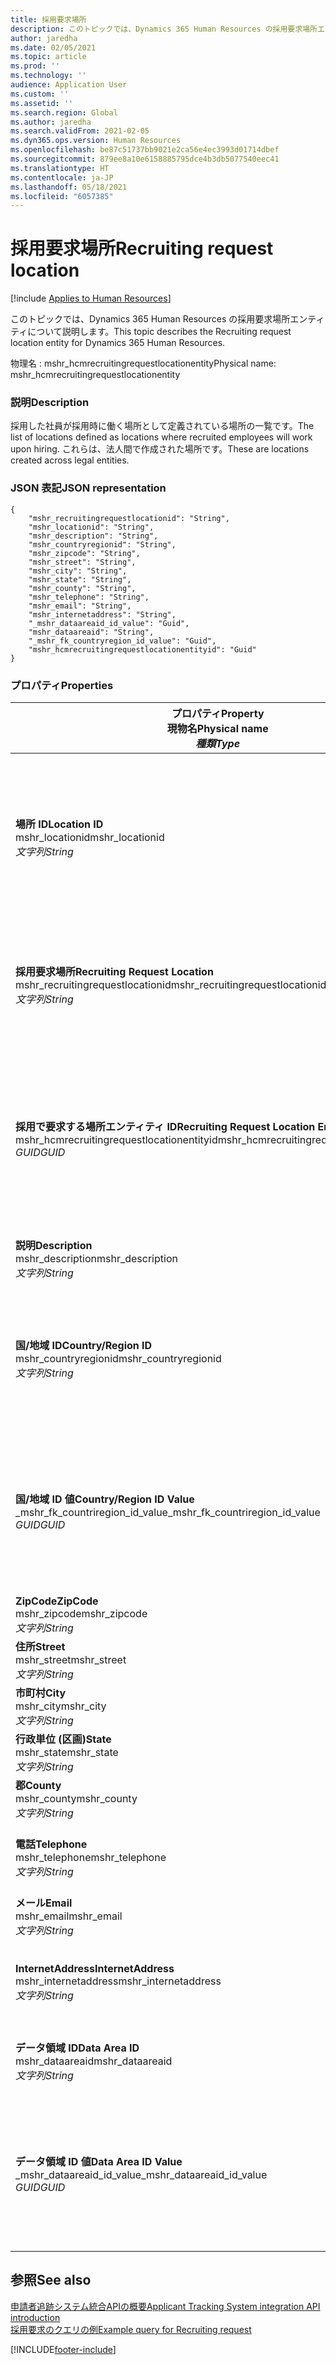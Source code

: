 ```yaml
---
title: 採用要求場所
description: このトピックでは、Dynamics 365 Human Resources の採用要求場所エンティティについて説明します。
author: jaredha
ms.date: 02/05/2021
ms.topic: article
ms.prod: ''
ms.technology: ''
audience: Application User
ms.custom: ''
ms.assetid: ''
ms.search.region: Global
ms.author: jaredha
ms.search.validFrom: 2021-02-05
ms.dyn365.ops.version: Human Resources
ms.openlocfilehash: be87c51737bb9021e2ca56e4ec3993d01714dbef
ms.sourcegitcommit: 879ee8a10e6158885795dce4b3db5077540eec41
ms.translationtype: HT
ms.contentlocale: ja-JP
ms.lasthandoff: 05/18/2021
ms.locfileid: "6057385"
---
```

# <a name="recruiting-request-location"></a><span data-ttu-id="ec174-103">採用要求場所</span><span class="sxs-lookup"><span data-stu-id="ec174-103">Recruiting request location</span></span>

[!include [Applies to Human Resources](../includes/applies-to-hr.md)]

<span data-ttu-id="ec174-104">このトピックでは、Dynamics 365 Human Resources の採用要求場所エンティティについて説明します。</span><span class="sxs-lookup"><span data-stu-id="ec174-104">This topic describes the Recruiting request location entity for Dynamics 365 Human Resources.</span></span>

<span data-ttu-id="ec174-105">物理名 : mshr_hcmrecruitingrequestlocationentity</span><span class="sxs-lookup"><span data-stu-id="ec174-105">Physical name: mshr_hcmrecruitingrequestlocationentity</span></span>

### <a name="description"></a><span data-ttu-id="ec174-106">説明</span><span class="sxs-lookup"><span data-stu-id="ec174-106">Description</span></span>

<span data-ttu-id="ec174-107">採用した社員が採用時に働く場所として定義されている場所の一覧です。</span><span class="sxs-lookup"><span data-stu-id="ec174-107">The list of locations defined as locations where recruited employees will work upon hiring.</span></span> <span data-ttu-id="ec174-108">これらは、法人間で作成された場所です。</span><span class="sxs-lookup"><span data-stu-id="ec174-108">These are locations created across legal entities.</span></span>

### <a name="json-representation"></a><span data-ttu-id="ec174-109">JSON 表記</span><span class="sxs-lookup"><span data-stu-id="ec174-109">JSON representation</span></span>

```
{
    "mshr_recruitingrequestlocationid": "String",
    "mshr_locationid": "String",
    "mshr_description": "String",
    "mshr_countryregionid": "String",
    "mshr_zipcode": "String",
    "mshr_street": "String",
    "mshr_city": "String",
    "mshr_state": "String",
    "mshr_county": "String",
    "mshr_telephone": "String",
    "mshr_email": "String",
    "mshr_internetaddress": "String",
    "_mshr_dataareaid_id_value": "Guid",
    "mshr_dataareaid": "String",
    "_mshr_fk_countryregion_id_value": "Guid",
    "mshr_hcmrecruitingrequestlocationentityid": "Guid"
}
```

### <a name="properties"></a><span data-ttu-id="ec174-110">プロパティ</span><span class="sxs-lookup"><span data-stu-id="ec174-110">Properties</span></span>

| <span data-ttu-id="ec174-111">プロパティ</span><span class="sxs-lookup"><span data-stu-id="ec174-111">Property</span></span><br><span data-ttu-id="ec174-112">**現物名**</span><span class="sxs-lookup"><span data-stu-id="ec174-112">**Physical name**</span></span><br><span data-ttu-id="ec174-113">**_種類_**</span><span class="sxs-lookup"><span data-stu-id="ec174-113">**_Type_**</span></span> | <span data-ttu-id="ec174-114">使用</span><span class="sxs-lookup"><span data-stu-id="ec174-114">Use</span></span> | <span data-ttu-id="ec174-115">説明</span><span class="sxs-lookup"><span data-stu-id="ec174-115">Description</span></span> |
| --- | --- | --- |
| <span data-ttu-id="ec174-116">**場所 ID**</span><span class="sxs-lookup"><span data-stu-id="ec174-116">**Location ID**</span></span><br><span data-ttu-id="ec174-117">mshr_locationid</span><span class="sxs-lookup"><span data-stu-id="ec174-117">mshr_locationid</span></span><br><span data-ttu-id="ec174-118">*文字列*</span><span class="sxs-lookup"><span data-stu-id="ec174-118">*String*</span></span> | <span data-ttu-id="ec174-119">1回書き込み</span><span class="sxs-lookup"><span data-stu-id="ec174-119">Write-once</span></span><br><span data-ttu-id="ec174-120">必須</span><span class="sxs-lookup"><span data-stu-id="ec174-120">Required</span></span> | <span data-ttu-id="ec174-121">システムが生成する、ユーザーが可読な、採用場所の一意識別子です。</span><span class="sxs-lookup"><span data-stu-id="ec174-121">The system-generated, user-readable identifier for the recruiting location.</span></span> |
| <span data-ttu-id="ec174-122">**採用要求場所**</span><span class="sxs-lookup"><span data-stu-id="ec174-122">**Recruiting Request Location**</span></span><br><span data-ttu-id="ec174-123">mshr_recruitingrequestlocationid</span><span class="sxs-lookup"><span data-stu-id="ec174-123">mshr_recruitingrequestlocationid</span></span><br><span data-ttu-id="ec174-124">*文字列*</span><span class="sxs-lookup"><span data-stu-id="ec174-124">*String*</span></span> | <span data-ttu-id="ec174-125">1回書き込み</span><span class="sxs-lookup"><span data-stu-id="ec174-125">Write-once</span></span><br><span data-ttu-id="ec174-126">必須</span><span class="sxs-lookup"><span data-stu-id="ec174-126">Required</span></span> | <span data-ttu-id="ec174-127">ユーザー定義の採用場所の一意識別子です。</span><span class="sxs-lookup"><span data-stu-id="ec174-127">User-defined unique identifier for the recruiting location.</span></span> |
| <span data-ttu-id="ec174-128">**採用で要求する場所エンティティ ID**</span><span class="sxs-lookup"><span data-stu-id="ec174-128">**Recruiting Request Location Entity ID**</span></span><br><span data-ttu-id="ec174-129">mshr_hcmrecruitingrequestlocationentityid</span><span class="sxs-lookup"><span data-stu-id="ec174-129">mshr_hcmrecruitingrequestlocationentityid</span></span><br><span data-ttu-id="ec174-130">*GUID*</span><span class="sxs-lookup"><span data-stu-id="ec174-130">*GUID*</span></span> | <span data-ttu-id="ec174-131">読み取り専用</span><span class="sxs-lookup"><span data-stu-id="ec174-131">Read-only</span></span><br><span data-ttu-id="ec174-132">必須</span><span class="sxs-lookup"><span data-stu-id="ec174-132">Required</span></span> | <span data-ttu-id="ec174-133">システムが生成した、採用で要求する場所レコードの一意識別子です。</span><span class="sxs-lookup"><span data-stu-id="ec174-133">System-generated unique identifier for the recruiting request location record.</span></span> |
| <span data-ttu-id="ec174-134">**説明**</span><span class="sxs-lookup"><span data-stu-id="ec174-134">**Description**</span></span><br><span data-ttu-id="ec174-135">mshr_description</span><span class="sxs-lookup"><span data-stu-id="ec174-135">mshr_description</span></span><br><span data-ttu-id="ec174-136">*文字列*</span><span class="sxs-lookup"><span data-stu-id="ec174-136">*String*</span></span> | <span data-ttu-id="ec174-137">読み取り/書き込み</span><span class="sxs-lookup"><span data-stu-id="ec174-137">Read/write</span></span><br><span data-ttu-id="ec174-138">必須</span><span class="sxs-lookup"><span data-stu-id="ec174-138">Required</span></span> | <span data-ttu-id="ec174-139">場所の説明です。</span><span class="sxs-lookup"><span data-stu-id="ec174-139">Description of the location.</span></span> |
| <span data-ttu-id="ec174-140">**国/地域 ID**</span><span class="sxs-lookup"><span data-stu-id="ec174-140">**Country/Region ID**</span></span><br><span data-ttu-id="ec174-141">mshr_countryregionid</span><span class="sxs-lookup"><span data-stu-id="ec174-141">mshr_countryregionid</span></span><br><span data-ttu-id="ec174-142">*文字列*</span><span class="sxs-lookup"><span data-stu-id="ec174-142">*String*</span></span> | <span data-ttu-id="ec174-143">読み取り専用</span><span class="sxs-lookup"><span data-stu-id="ec174-143">Read-only</span></span><br><span data-ttu-id="ec174-144">オプション</span><span class="sxs-lookup"><span data-stu-id="ec174-144">Optional</span></span> | <span data-ttu-id="ec174-145">候補者が市民権を有する国、または地域を指定します。</span><span class="sxs-lookup"><span data-stu-id="ec174-145">Specifies the country or region where the candidate has citizenship.</span></span> |
| <span data-ttu-id="ec174-146">**国/地域 ID 値**</span><span class="sxs-lookup"><span data-stu-id="ec174-146">**Country/Region ID Value**</span></span><br><span data-ttu-id="ec174-147">_mshr_fk_countriregion_id_value</span><span class="sxs-lookup"><span data-stu-id="ec174-147">_mshr_fk_countriregion_id_value</span></span><br><span data-ttu-id="ec174-148">*GUID*</span><span class="sxs-lookup"><span data-stu-id="ec174-148">*GUID*</span></span> | <span data-ttu-id="ec174-149">読み取り専用</span><span class="sxs-lookup"><span data-stu-id="ec174-149">Read-only</span></span><br><span data-ttu-id="ec174-150">オプション</span><span class="sxs-lookup"><span data-stu-id="ec174-150">Optional</span></span><br><span data-ttu-id="ec174-151">外部キー : mshr_logisticsaddresscountryregionentity の mshr_logisticaddresscountryregionentityid</span><span class="sxs-lookup"><span data-stu-id="ec174-151">Foreign key: mshr_logisticaddresscountryregionentityid of mshr_logisticsaddresscountryregionentity</span></span> | <span data-ttu-id="ec174-152">システムが生成する国/地域の住所の一意識別子です。</span><span class="sxs-lookup"><span data-stu-id="ec174-152">System-generated unique identifier of the country/region of the address.</span></span> |
| <span data-ttu-id="ec174-153">**ZipCode**</span><span class="sxs-lookup"><span data-stu-id="ec174-153">**ZipCode**</span></span><br><span data-ttu-id="ec174-154">mshr_zipcode</span><span class="sxs-lookup"><span data-stu-id="ec174-154">mshr_zipcode</span></span><br><span data-ttu-id="ec174-155">*文字列*</span><span class="sxs-lookup"><span data-stu-id="ec174-155">*String*</span></span> | <span data-ttu-id="ec174-156">読み取り専用</span><span class="sxs-lookup"><span data-stu-id="ec174-156">Read-only</span></span><br><span data-ttu-id="ec174-157">オプション</span><span class="sxs-lookup"><span data-stu-id="ec174-157">Optional</span></span> | <span data-ttu-id="ec174-158">郵便番号です。</span><span class="sxs-lookup"><span data-stu-id="ec174-158">Zip/postal code.</span></span> |
| <span data-ttu-id="ec174-159">**住所**</span><span class="sxs-lookup"><span data-stu-id="ec174-159">**Street**</span></span><br><span data-ttu-id="ec174-160">mshr_street</span><span class="sxs-lookup"><span data-stu-id="ec174-160">mshr_street</span></span><br><span data-ttu-id="ec174-161">*文字列*</span><span class="sxs-lookup"><span data-stu-id="ec174-161">*String*</span></span> | <span data-ttu-id="ec174-162">読み取り専用</span><span class="sxs-lookup"><span data-stu-id="ec174-162">Read-only</span></span><br><span data-ttu-id="ec174-163">オプション</span><span class="sxs-lookup"><span data-stu-id="ec174-163">Optional</span></span> | <span data-ttu-id="ec174-164">住所の番地です。</span><span class="sxs-lookup"><span data-stu-id="ec174-164">Street address.</span></span> |
| <span data-ttu-id="ec174-165">**市町村**</span><span class="sxs-lookup"><span data-stu-id="ec174-165">**City**</span></span><br><span data-ttu-id="ec174-166">mshr_city</span><span class="sxs-lookup"><span data-stu-id="ec174-166">mshr_city</span></span><br><span data-ttu-id="ec174-167">*文字列*</span><span class="sxs-lookup"><span data-stu-id="ec174-167">*String*</span></span> | <span data-ttu-id="ec174-168">読み取り専用</span><span class="sxs-lookup"><span data-stu-id="ec174-168">Read-only</span></span><br><span data-ttu-id="ec174-169">オプション</span><span class="sxs-lookup"><span data-stu-id="ec174-169">Optional</span></span> | <span data-ttu-id="ec174-170">市町村です。</span><span class="sxs-lookup"><span data-stu-id="ec174-170">City.</span></span> |
| <span data-ttu-id="ec174-171">**行政単位 (区画)**</span><span class="sxs-lookup"><span data-stu-id="ec174-171">**State**</span></span><br><span data-ttu-id="ec174-172">mshr_state</span><span class="sxs-lookup"><span data-stu-id="ec174-172">mshr_state</span></span><br><span data-ttu-id="ec174-173">*文字列*</span><span class="sxs-lookup"><span data-stu-id="ec174-173">*String*</span></span> | <span data-ttu-id="ec174-174">読み取り専用</span><span class="sxs-lookup"><span data-stu-id="ec174-174">Read-only</span></span><br><span data-ttu-id="ec174-175">オプション</span><span class="sxs-lookup"><span data-stu-id="ec174-175">Optional</span></span> | <span data-ttu-id="ec174-176">都道府県です。</span><span class="sxs-lookup"><span data-stu-id="ec174-176">State or province.</span></span> |
| <span data-ttu-id="ec174-177">**郡**</span><span class="sxs-lookup"><span data-stu-id="ec174-177">**County**</span></span><br><span data-ttu-id="ec174-178">mshr_county</span><span class="sxs-lookup"><span data-stu-id="ec174-178">mshr_county</span></span><br><span data-ttu-id="ec174-179">*文字列*</span><span class="sxs-lookup"><span data-stu-id="ec174-179">*String*</span></span> | <span data-ttu-id="ec174-180">読み取り専用</span><span class="sxs-lookup"><span data-stu-id="ec174-180">Read-only</span></span><br><span data-ttu-id="ec174-181">オプション</span><span class="sxs-lookup"><span data-stu-id="ec174-181">Optional</span></span> | <span data-ttu-id="ec174-182">郡です。</span><span class="sxs-lookup"><span data-stu-id="ec174-182">County.</span></span> |
| <span data-ttu-id="ec174-183">**電話**</span><span class="sxs-lookup"><span data-stu-id="ec174-183">**Telephone**</span></span><br><span data-ttu-id="ec174-184">mshr_telephone</span><span class="sxs-lookup"><span data-stu-id="ec174-184">mshr_telephone</span></span><br><span data-ttu-id="ec174-185">*文字列*</span><span class="sxs-lookup"><span data-stu-id="ec174-185">*String*</span></span> | <span data-ttu-id="ec174-186">読み取り/書き込み</span><span class="sxs-lookup"><span data-stu-id="ec174-186">Read/write</span></span><br><span data-ttu-id="ec174-187">オプション</span><span class="sxs-lookup"><span data-stu-id="ec174-187">Optional</span></span> | <span data-ttu-id="ec174-188">当該場所の電話番号です。</span><span class="sxs-lookup"><span data-stu-id="ec174-188">Telephone number for the location.</span></span> |
| <span data-ttu-id="ec174-189">**メール**</span><span class="sxs-lookup"><span data-stu-id="ec174-189">**Email**</span></span><br><span data-ttu-id="ec174-190">mshr_email</span><span class="sxs-lookup"><span data-stu-id="ec174-190">mshr_email</span></span><br><span data-ttu-id="ec174-191">*文字列*</span><span class="sxs-lookup"><span data-stu-id="ec174-191">*String*</span></span> | <span data-ttu-id="ec174-192">読み取り/書き込み</span><span class="sxs-lookup"><span data-stu-id="ec174-192">Read/write</span></span><br><span data-ttu-id="ec174-193">オプション</span><span class="sxs-lookup"><span data-stu-id="ec174-193">Optional</span></span> | <span data-ttu-id="ec174-194">メール アドレスです。</span><span class="sxs-lookup"><span data-stu-id="ec174-194">Email address.</span></span> |
| <span data-ttu-id="ec174-195">**InternetAddress**</span><span class="sxs-lookup"><span data-stu-id="ec174-195">**InternetAddress**</span></span><br><span data-ttu-id="ec174-196">mshr_internetaddress</span><span class="sxs-lookup"><span data-stu-id="ec174-196">mshr_internetaddress</span></span><br><span data-ttu-id="ec174-197">*文字列*</span><span class="sxs-lookup"><span data-stu-id="ec174-197">*String*</span></span> | <span data-ttu-id="ec174-198">読み取り/書き込み</span><span class="sxs-lookup"><span data-stu-id="ec174-198">Read/write</span></span><br><span data-ttu-id="ec174-199">オプション</span><span class="sxs-lookup"><span data-stu-id="ec174-199">Optional</span></span> | <span data-ttu-id="ec174-200">当該場所の Web サイトの URL です。</span><span class="sxs-lookup"><span data-stu-id="ec174-200">URL for the location website.</span></span> |
| <span data-ttu-id="ec174-201">**データ領域 ID**</span><span class="sxs-lookup"><span data-stu-id="ec174-201">**Data Area ID**</span></span><br><span data-ttu-id="ec174-202">mshr_dataareaid</span><span class="sxs-lookup"><span data-stu-id="ec174-202">mshr_dataareaid</span></span><br><span data-ttu-id="ec174-203">*文字列*</span><span class="sxs-lookup"><span data-stu-id="ec174-203">*String*</span></span> | <span data-ttu-id="ec174-204">読み取り/書き込み</span><span class="sxs-lookup"><span data-stu-id="ec174-204">Read/write</span></span><br><span data-ttu-id="ec174-205">オプション</span><span class="sxs-lookup"><span data-stu-id="ec174-205">Optional</span></span> | <span data-ttu-id="ec174-206">法人 (会社) を指定します。</span><span class="sxs-lookup"><span data-stu-id="ec174-206">Specifies the legal entity (company).</span></span> |
| <span data-ttu-id="ec174-207">**データ領域 ID 値**</span><span class="sxs-lookup"><span data-stu-id="ec174-207">**Data Area ID Value**</span></span><br><span data-ttu-id="ec174-208">_mshr_dataareaid_id_value</span><span class="sxs-lookup"><span data-stu-id="ec174-208">_mshr_dataareaid_id_value</span></span><br><span data-ttu-id="ec174-209">*GUID*</span><span class="sxs-lookup"><span data-stu-id="ec174-209">*GUID*</span></span> | <span data-ttu-id="ec174-210">読み取り専用</span><span class="sxs-lookup"><span data-stu-id="ec174-210">Read-only</span></span><br><span data-ttu-id="ec174-211">オプション</span><span class="sxs-lookup"><span data-stu-id="ec174-211">Optional</span></span><br><span data-ttu-id="ec174-212">外部キー : cdm_companyid of cdm_company エンティティ</span><span class="sxs-lookup"><span data-stu-id="ec174-212">Foreign key: cdm_companyid of cdm_company entity</span></span> | <span data-ttu-id="ec174-213">システムが生成する、法人 (会社) を識別する GUID 値です。</span><span class="sxs-lookup"><span data-stu-id="ec174-213">System-generated GUID value identifying the legal entity (company).</span></span> |

## <a name="see-also"></a><span data-ttu-id="ec174-214">参照</span><span class="sxs-lookup"><span data-stu-id="ec174-214">See also</span></span>

[<span data-ttu-id="ec174-215">申請者追跡システム統合APIの概要</span><span class="sxs-lookup"><span data-stu-id="ec174-215">Applicant Tracking System integration API introduction</span></span>](hr-admin-integration-ats-api-introduction.md)<br>
[<span data-ttu-id="ec174-216">採用要求のクエリの例</span><span class="sxs-lookup"><span data-stu-id="ec174-216">Example query for Recruiting request</span></span>](hr-admin-integration-ats-api-recruiting-request-example-query.md)



[!INCLUDE[footer-include](../includes/footer-banner.md)]